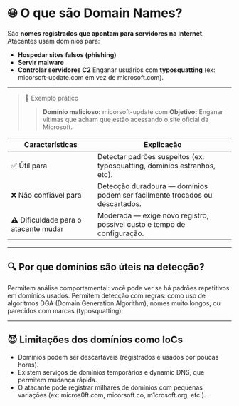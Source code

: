 # 🌐 O que são Domain Names?
São **nomes registrados que apontam para servidores na internet**. Atacantes usam domínios para:
- **Hospedar sites falsos (phishing)**
- **Servir malware**
- **Controlar servidores C2**
Enganar usuários com **typosquatting** (ex: micorsoft-update.com em vez de microsoft.com).
---

>🧠 Exemplo prático
>>**Domínio malicioso:** micorsoft-update.com
>>**Objetivo:** Enganar vítimas que acham que estão acessando o site oficial da Microsoft.

| **Características**                  | **Explicação**                                                                 |
|-------------------------------------|--------------------------------------------------------------------------------|
| ✅ Útil para                        | Detectar padrões suspeitos (ex: typosquatting, domínios estranhos, etc).       |
| ❌ Não confiável para               | Detecção duradoura — domínios podem ser facilmente trocados ou descartados.    |
| ⚠️ Dificuldade para o atacante mudar | Moderada — exige novo registro, possível custo e tempo de configuração.        |
---

## 🔍 Por que domínios são úteis na detecção?

Permitem análise comportamental: você pode ver se há padrões repetitivos em domínios usados.
Permitem detecção com regras: como uso de algoritmos DGA (Domain Generation Algorithm), nomes muito longos, ou parecidos com marcas (typosquatting).

---

## 😈 Limitações dos domínios como IoCs
- Domínios podem ser descartáveis (registrados e usados por poucas horas).
- Existem serviços de domínios temporários e dynamic DNS, que permitem mudança rápida.
- O atacante pode registrar milhares de domínios com pequenas variações (ex: micros0ft.com, micorsoft.co, m1crosoft.org, etc.).

